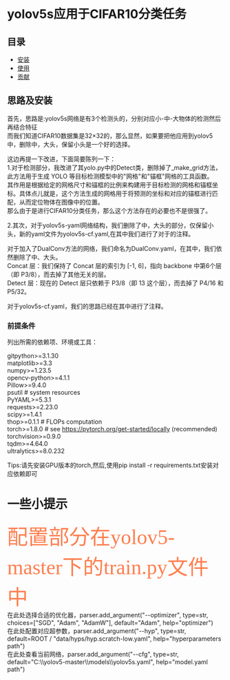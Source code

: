 # yolov5s应用于CIFAR10分类任务

## 目录
- [安装](#安装)
- [使用](#使用)
- [贡献](#贡献)

## 思路及安装

首先，思路是:yolov5s网络是有3个检测头的，分别对应小-中-大物体的检测然后再结合特征</br>
而我们知道CIFAR10数据集是32×32的，那么显然，如果要把他应用到yolov5中，删除中，大头，保留小头是一个好的选择。</br>

这边再提一下改进，下面简要陈列一下：</br>
1.对于检测部分，我改进了其yolo.py中的Detect类，删除掉了_make_grid方法，此方法用于生成 YOLO 等目标检测模型中的"网格"和"锚框"网格的工具函数。</br>
其作用是根据给定的网格尺寸和锚框的比例来构建用于目标检测的网格和锚框坐标。具体点儿就是，这个方法生成的网格用于将预测的坐标和对应的锚框进行匹配，从而定位物体在图像中的位置。</br>
那么由于是进行CIFAR10分类任务，那么这个方法存在的必要也不是很强了。</br>

2.其次，对于yolov5s-yaml网络结构，我们删除了中，大头的部分，仅保留小头，新的yaml文件为yolov5s-cf.yaml,在其中我们进行了对于的注释。</br>


对于加入了DualConv方法的网络，我们命名为DualConv.yaml，在其中，我们依然删除了中、大头。</br>
Concat 层：我们保持了 Concat 层的索引为 [-1, 6]，指向 backbone 中第6个层（即 P3/8），而去掉了其他无关的层。</br>
Detect 层：现在的 Detect 层只依赖于 P3/8（即 13 这个层），而去掉了 P4/16 和 P5/32。</br>

对于yolov5s-cf.yaml，我们的思路已经在其中进行了注释。</br>

### 前提条件
列出所需的依赖项、环境或工具：

gitpython>=3.1.30</br>
matplotlib>=3.3</br>
numpy>=1.23.5</br>
opencv-python>=4.1.1</br>
Pillow>=9.4.0</br>
psutil  # system resources</br>
PyYAML>=5.3.1</br>
requests>=2.23.0</br>
scipy>=1.4.1</br>
thop>=0.1.1  # FLOPs computation</br>
torch>=1.8.0  # see https://pytorch.org/get-started/locally (recommended)</br>
torchvision>=0.9.0</br>
tqdm>=4.64.0</br>
ultralytics>=8.0.232</br>

Tips:请先安装GPU版本的torch,然后,使用pip install -r requirements.txt安装对应依赖即可

<H1>一些小提示</H1>
<font color=#FF7F50 size=7 face="黑体">配置部分在yolov5-master下的train.py文件中</br></font>
在此处选择合适的优化器，parser.add_argument("--optimizer", type=str, choices=["SGD", "Adam", "AdamW"], default="Adam", help="optimizer")</br>
在此处配置对应超参数，parser.add_argument("--hyp", type=str, default=ROOT / "data/hyps/hyp.scratch-low.yaml", help="hyperparameters path")</br>
在此处查看当前网络，parser.add_argument("--cfg", type=str, default="C:\\yolov5-master\\models\\yolov5s.yaml", help="model.yaml path")</br>


